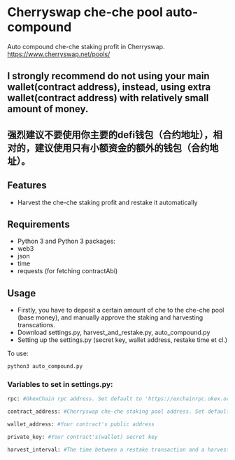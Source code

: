 # Cherryswap che-che pool auto-compound
Auto compound che-che staking profit in Cherryswap. https://www.cherryswap.net/pools/
## I strongly recommend do not using your main wallet(contract address), instead, using extra wallet(contract address) with relatively small amount of money. 
## 强烈建议不要使用你主要的defi钱包（合约地址），相对的，建议使用只有小额资金的额外的钱包（合约地址）。

## Features

- Harvest the che-che staking profit and restake it automatically

## Requirements

- Python 3 and Python 3 packages:
- web3
- json
- time
- requests (for fetching contractAbi)

## Usage
- Firstly, you have to deposit a certain amount of che to the che-che pool (base money), and manually approve the staking and harvesting transcations.
- Download settings.py, harvest_and_restake.py, auto_compound.py
- Setting up the settings.py (secret key, wallet address, restake time et cl.)

To use:
```sh
python3 auto_compound.py
```


###  Variables to set in settings.py:
```sh
rpc: #OkexChain rpc address. Set default to 'https://exchainrpc.okex.org'

contract_address: #Cherryswap che-che staking pool address. Set default to '0x9Ab8BCf67fE8d8D2aD27D42Ec2A0fD5C206DAE60'

wallet_address: #Your contract's public address

private_key: #Your contract's(wallet) secret key

harvest_interval: #The time between a restake transaction and a harvest transaction (in minutes). Set default to 720 minutes
```

### 
